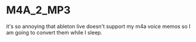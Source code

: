 # M4A_2_MP3
it's so annoying that ableton live doesn't support my m4a voice memos so I am going to convert them while I sleep.
